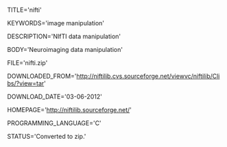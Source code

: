 
TITLE='nifti'

KEYWORDS='image manipulation'

DESCRIPTION='NIfTI data manipulation'

BODY='Neuroimaging data manipulation'

FILE='nifti.zip'

DOWNLOADED_FROM='http://niftilib.cvs.sourceforge.net/viewvc/niftilib/Clibs/?view=tar'

DOWNLOAD_DATE='03-06-2012'

HOMEPAGE='http://niftilib.sourceforge.net/'

PROGRAMMING_LANGUAGE='C'

STATUS='Converted to zip.'